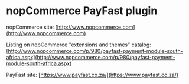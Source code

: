 ﻿nopCommerce PayFast plugin
===========

nopCommerce site: [http://www.nopcommerce.com](http://www.nopcommerce.com)

Listing on nopCommerce "extensions and themes" catalog: [http://www.nopcommerce.com/p/980/payfast-payment-module-south-africa.aspx](http://www.nopcommerce.com/p/980/payfast-payment-module-south-africa.aspx)

PayFast site: [https://www.payfast.co.za/](https://www.payfast.co.za/)

